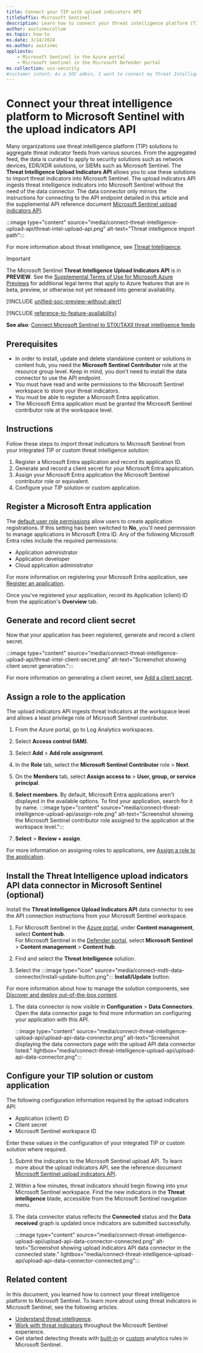 ```yaml
---
title: Connect your TIP with upload indicators API
titleSuffix: Microsoft Sentinel
description: Learn how to connect your threat intelligence platform (TIP) or custom feed using the upload indicators API to Microsoft Sentinel.
author: austinmccollum
ms.topic: how-to
ms.date: 3/14/2024
ms.author: austinmc
appliesto:
    - Microsoft Sentinel in the Azure portal
    - Microsoft Sentinel in the Microsoft Defender portal
ms.collection: usx-security
#customer intent: As a SOC admin, I want to connect my Threat Intelligence Platform with the upload indicators API to ingest threat intelligence, so I can utilize the benefits of this updated API.
---
```


# Connect your threat intelligence platform to Microsoft Sentinel with the upload indicators API

Many organizations use threat intelligence platform (TIP) solutions to aggregate threat indicator feeds from various sources. From the aggregated feed, the data is curated to apply to security solutions such as network devices, EDR/XDR solutions, or SIEMs such as Microsoft Sentinel. The **Threat Intelligence Upload Indicators API** allows you to use these solutions to import threat indicators into Microsoft Sentinel. The upload indicators API ingests threat intelligence indicators into Microsoft Sentinel without the need of the data connector. The data connector only mirrors the instructions for connecting to the API endpoint detailed in this article and the supplemental API reference document [Microsoft Sentinel upload indicators API](upload-indicators-api.md).

:::image type="content" source="media/connect-threat-intelligence-upload-api/threat-intel-upload-api.png" alt-text="Threat intelligence import path":::

For more information about threat intelligence, see [Threat Intelligence](understand-threat-intelligence.md).

> [!IMPORTANT]
> The Microsoft Sentinel **Threat Intelligence Upload Indicators API** is in **PREVIEW**. See the [Supplemental Terms of Use for Microsoft Azure Previews](https://azure.microsoft.com/support/legal/preview-supplemental-terms/) for additional legal terms that apply to Azure features that are in beta, preview, or otherwise not yet released into general availability.
>
> [!INCLUDE [unified-soc-preview-without-alert](includes/unified-soc-preview-without-alert.md)]

[!INCLUDE [reference-to-feature-availability](includes/reference-to-feature-availability.md)]

**See also**: [Connect Microsoft Sentinel to STIX/TAXII threat intelligence feeds](connect-threat-intelligence-taxii.md)

## Prerequisites  
- In order to install, update and delete standalone content or solutions in content hub, you need the **Microsoft Sentinel Contributor** role at the resource group level. Keep in mind, you don't need to install the data connector to use the API endpoint.
- You must have read and write permissions to the Microsoft Sentinel workspace to store your threat indicators.
- You must be able to register a Microsoft Entra application. 
- The Microsoft Entra application must be granted the Microsoft Sentinel contributor role at the workspace level.

## Instructions

Follow these steps to import threat indicators to Microsoft Sentinel from your integrated TIP or custom threat intelligence solution:

1. Register a Microsoft Entra application and record its application ID.
1. Generate and record a client secret for your Microsoft Entra application.
1. Assign your Microsoft Entra application the Microsoft Sentinel contributor role or equivalent.
1. Configure your TIP solution or custom application.

<a name='register-an-azure-ad-application'></a>

## Register a Microsoft Entra application

The [default user role permissions](../active-directory/fundamentals/users-default-permissions.md#restrict-member-users-default-permissions) allow users to create application registrations. If this setting has been switched to **No**, you'll need permission to manage applications in Microsoft Entra ID. Any of the following Microsoft Entra roles include the required permissions:
- Application administrator
- Application developer
- Cloud application administrator

For more information on registering your Microsoft Entra application, see [Register an application](../active-directory/develop/quickstart-register-app.md#register-an-application).

Once you've registered your application, record its Application (client) ID from the application's **Overview** tab.

## Generate and record client secret

Now that your application has been registered, generate and record a client secret.

:::image type="content" source="media/connect-threat-intelligence-upload-api/threat-intel-client-secret.png" alt-text="Screenshot showing client secret generation.":::

For more information on generating a client secret, see [Add a client secret](../active-directory/develop/quickstart-register-app.md#add-a-client-secret).

## Assign a role to the application

The upload indicators API ingests threat indicators at the workspace level and allows a least privilege role of Microsoft Sentinel contributor.

1. From the Azure portal, go to Log Analytics workspaces.
1. Select **Access control (IAM)**.
1. Select **Add** > **Add role assignment**.
1. In the **Role** tab, select the **Microsoft Sentinel Contributor** role > **Next**.
1. On the **Members** tab, select **Assign access to** > **User, group, or service principal**.
1. **Select members**. By default, Microsoft Entra applications aren't displayed in the available options. To find your application, search for it by name.
    :::image type="content" source="media/connect-threat-intelligence-upload-api/assign-role.png" alt-text="Screenshot showing the Microsoft Sentinel contributor role assigned to the application at the workspace level.":::

1. **Select** > **Review + assign**.  

For more information on assigning roles to applications, see [Assign a role to the application](../active-directory/develop/howto-create-service-principal-portal.md#assign-a-role-to-the-application).

## Install the Threat Intelligence upload indicators API data connector in Microsoft Sentinel (optional)

Install the **Threat Intelligence Upload Indicators API** data connector to see the API connection instructions from your Microsoft Sentinel workspace.

1. For Microsoft Sentinel in the [Azure portal](https://portal.azure.com), under **Content management**, select **Content hub**. <br>For Microsoft Sentinel in the [Defender portal](https://security.microsoft.com/), select **Microsoft Sentinel** > **Content management** > **Content hub**.

1. Find and select the **Threat Intelligence** solution.

1. Select the :::image type="icon" source="media/connect-mdti-data-connector/install-update-button.png"::: **Install/Update** button.

For more information about how to manage the solution components, see [Discover and deploy out-of-the-box content](sentinel-solutions-deploy.md).

1. The data connector is now visible in **Configuration** > **Data Connectors**. Open the data connector page to find more information on configuring your application with this API.

    :::image type="content" source="media/connect-threat-intelligence-upload-api/upload-api-data-connector.png" alt-text="Screenshot displaying the data connectors page with the upload API data connector listed." lightbox="media/connect-threat-intelligence-upload-api/upload-api-data-connector.png":::

## Configure your TIP solution or custom application

The following configuration information required by the upload indicators API:
- Application (client) ID
- Client secret
- Microsoft Sentinel workspace ID

Enter these values in the configuration of your integrated TIP or custom solution where required.

1. Submit the indicators to the Microsoft Sentinel upload API. To learn more about the upload indicators API, see the reference document [Microsoft Sentinel upload indicators API](upload-indicators-api.md). 
1. Within a few minutes, threat indicators should begin flowing into your Microsoft Sentinel workspace. Find the new indicators in the **Threat intelligence** blade, accessible from the Microsoft Sentinel navigation menu.
1. The data connector status reflects the **Connected** status and the **Data received** graph is updated once indicators are submitted successfully. 

    :::image type="content" source="media/connect-threat-intelligence-upload-api/upload-api-data-connector-connected.png" alt-text="Screenshot showing upload indicators API data connector in the connected state." lightbox="media/connect-threat-intelligence-upload-api/upload-api-data-connector-connected.png":::

## Related content

In this document, you learned how to connect your threat intelligence platform to Microsoft Sentinel. To learn more about using threat indicators in Microsoft Sentinel, see the following articles.

- [Understand threat intelligence](understand-threat-intelligence.md).
- [Work with threat indicators](work-with-threat-indicators.md) throughout the Microsoft Sentinel experience.
- Get started detecting threats with [built-in](detect-threats-built-in.md) or [custom](detect-threats-custom.md) analytics rules in Microsoft Sentinel.
